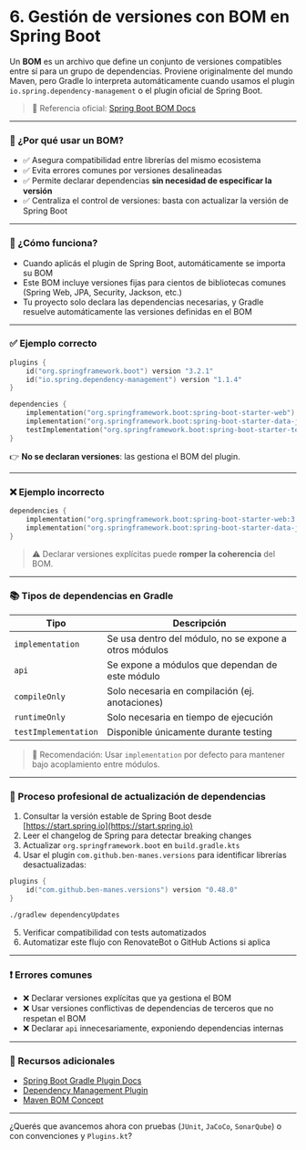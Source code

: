 # 6. Gestión de versiones con BOM en Spring Boot

Un **BOM** es un archivo que define un conjunto de versiones compatibles entre sí para un grupo de dependencias. Proviene originalmente del mundo Maven, pero Gradle lo interpreta automáticamente cuando usamos el plugin `io.spring.dependency-management` o el plugin oficial de Spring Boot.

> 📘 Referencia oficial: [Spring Boot BOM Docs](https://docs.spring.io/spring-boot/docs/current/gradle-plugin/reference/htmlsingle/)

---

### 🎯 ¿Por qué usar un BOM?

- ✅ Asegura compatibilidad entre librerías del mismo ecosistema
- ✅ Evita errores comunes por versiones desalineadas
- ✅ Permite declarar dependencias **sin necesidad de especificar la versión**
- ✅ Centraliza el control de versiones: basta con actualizar la versión de Spring Boot

---

### 🧱 ¿Cómo funciona?

- Cuando aplicás el plugin de Spring Boot, automáticamente se importa su BOM
- Este BOM incluye versiones fijas para cientos de bibliotecas comunes (Spring Web, JPA, Security, Jackson, etc.)
- Tu proyecto solo declara las dependencias necesarias, y Gradle resuelve automáticamente las versiones definidas en el BOM

---

### ✅ Ejemplo correcto

```kotlin
plugins {
    id("org.springframework.boot") version "3.2.1"
    id("io.spring.dependency-management") version "1.1.4"
}

dependencies {
    implementation("org.springframework.boot:spring-boot-starter-web")
    implementation("org.springframework.boot:spring-boot-starter-data-jpa")
    testImplementation("org.springframework.boot:spring-boot-starter-test")
}
```

👉 **No se declaran versiones**: las gestiona el BOM del plugin.

---

### ❌ Ejemplo incorrecto

```kotlin
dependencies {
    implementation("org.springframework.boot:spring-boot-starter-web:3.2.1") // innecesario
    implementation("org.springframework.boot:spring-boot-starter-data-jpa:3.2.1") // puede generar conflictos
}
```

> ⚠️ Declarar versiones explícitas puede **romper la coherencia** del BOM.

---

### 📚 Tipos de dependencias en Gradle

| Tipo               | Descripción                                                    |
|--------------------|----------------------------------------------------------------|
| `implementation`   | Se usa dentro del módulo, no se expone a otros módulos         |
| `api`              | Se expone a módulos que dependan de este módulo                |
| `compileOnly`      | Solo necesaria en compilación (ej. anotaciones)                |
| `runtimeOnly`      | Solo necesaria en tiempo de ejecución                          |
| `testImplementation` | Disponible únicamente durante testing                         |

> 📌 Recomendación: Usar `implementation` por defecto para mantener bajo acoplamiento entre módulos.

---

### 🔁 Proceso profesional de actualización de dependencias

1. Consultar la versión estable de Spring Boot desde [https://start.spring.io](https://start.spring.io)
2. Leer el changelog de Spring para detectar breaking changes
3. Actualizar `org.springframework.boot` en `build.gradle.kts`
4. Usar el plugin `com.github.ben-manes.versions` para identificar librerías desactualizadas:

```kotlin
plugins {
    id("com.github.ben-manes.versions") version "0.48.0"
}
```

```bash
./gradlew dependencyUpdates
```

5. Verificar compatibilidad con tests automatizados
6. Automatizar este flujo con RenovateBot o GitHub Actions si aplica

---

### ❗ Errores comunes

- ❌ Declarar versiones explícitas que ya gestiona el BOM
- ❌ Usar versiones conflictivas de dependencias de terceros que no respetan el BOM
- ❌ Declarar `api` innecesariamente, exponiendo dependencias internas

---

### 📘 Recursos adicionales

- [Spring Boot Gradle Plugin Docs](https://docs.spring.io/spring-boot/docs/current/gradle-plugin/reference/htmlsingle/)
- [Dependency Management Plugin](https://github.com/spring-gradle-plugins/dependency-management-plugin)
- [Maven BOM Concept](https://maven.apache.org/guides/introduction/introduction-to-dependency-mechanism.html)

---

¿Querés que avancemos ahora con pruebas (`JUnit`, `JaCoCo`, `SonarQube`) o con convenciones y `Plugins.kt`?